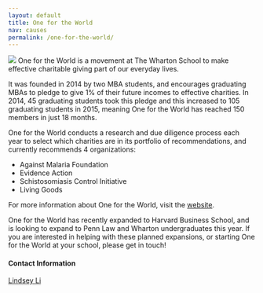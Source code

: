 ```yaml
---
layout: default
title: One for the World
nav: causes
permalink: /one-for-the-world/
---
```

![](/assets/oftw.png)
One for the World is a movement at The Wharton School to make effective charitable giving part of our everyday lives. 

It was founded in 2014 by two MBA students, and encourages graduating MBAs to pledge to give 1% of their future incomes to effective charities.
In 2014, 45 graduating students took this pledge and this increased to 105 graduating students in 2015, meaning One for the World has reached 150 members in just 18 months.

One for the World conducts a research and due diligence process each year to select which charities are in its portfolio of recommendations, and currently recommends 4 organizations:

- Against Malaria Foundation
- Evidence Action
- Schistosomiasis Control Initiative
- Living Goods

For more information about One for the World, visit the [website](http://www.1fortheworld.org/).

One for the World has recently expanded to Harvard Business School, and is looking to expand to Penn Law and Wharton undergraduates this year.
If you are interested in helping with these planned expansions, or starting One for the World at your school, please get in touch!

#### Contact Information
[Lindsey Li](/team/#Lindsey-Li)
